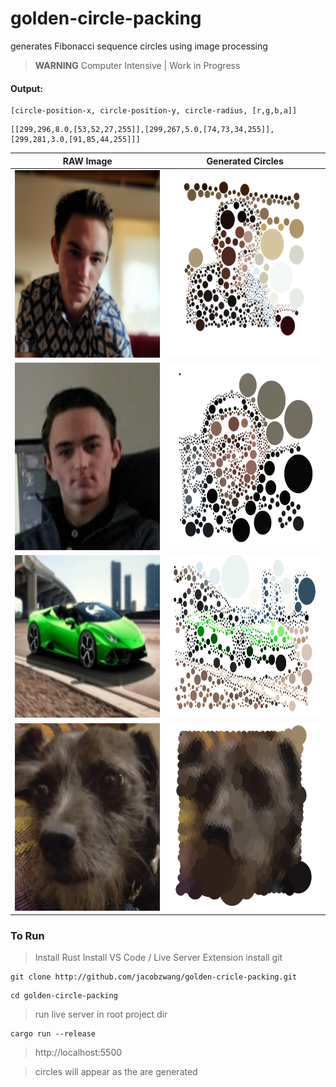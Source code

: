 # golden-circle-packing
generates Fibonacci sequence circles using image processing

> **WARNING** Computer Intensive | Work in Progress

#### Output:
```
[circle-position-x, circle-position-y, circle-radius, [r,g,b,a]]
```
```
[[299,296,8.0,[53,52,27,255]],[299,267,5.0,[74,73,34,255]],[299,281,3.0,[91,85,44,255]]]
```

RAW Image             | Generated Circles
:-------------------------:|:-------------------------:
<img src="https://github.com/JacobZwang/golden-circle-packing/blob/main/examples/portrait_2.png?raw=true" width="330" height="300" /> | <img src="https://github.com/JacobZwang/golden-circle-packing/blob/main/examples/portrait_2_circles.png?raw=true" width="320" height="300"/>
<img src="https://github.com/JacobZwang/golden-circle-packing/blob/main/examples/portrait.png?raw=true" width="300" height="300"/> |  <img src="https://github.com/JacobZwang/golden-circle-packing/blob/main/examples/portrait_circles.png?raw=true" width="330" height="300" />
<img src="https://github.com/JacobZwang/golden-circle-packing/blob/main/examples/lambo.jpg?raw=true" width="350" height="260" /> | <img src="https://github.com/JacobZwang/golden-circle-packing/blob/main/examples/lambo_circles.png?raw=true" width="350" height="260"/>
<img src="https://github.com/JacobZwang/golden-circle-packing/blob/main/examples/dog.jpg?raw=true" width="300" height="300"/> |  <img src="https://github.com/JacobZwang/golden-circle-packing/blob/main/examples/dog_circles.png?raw=true" width="330" height="300" />

### To Run
> Install Rust
> Install VS Code / Live Server Extension
> install git
```
git clone http://github.com/jacobzwang/golden-cricle-packing.git
```
```
cd golden-circle-packing
```
> run live server in root project dir
```
cargo run --release
```
> http://localhost:5500

> circles will appear as the are generated
